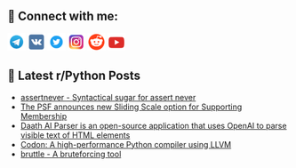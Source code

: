 ## 🔎 Connect with me:
[<img src="https://github.com/bullbesh/bullbesh/blob/main/images/Telegram.png" width="32" height="32" />](https://t.me/bullbesh)
[<img src="https://github.com/bullbesh/bullbesh/blob/main/images/VK.png" width="32" height="32" />](https://vk.com/bullbesh)
[<img src="https://github.com/bullbesh/bullbesh/blob/main/images/Twitter.png" width="32" height="32" />](https://twitter.com/bullbesh1)
[<img src="https://github.com/bullbesh/bullbesh/blob/main/images/Instagram.png" width="32" height="32" />](https://www.instagram.com/bullbesh)
[<img src="https://github.com/bullbesh/bullbesh/blob/main/images/Reddit.png" width="32" height="32" />](https://www.reddit.com/user/bullbesh)
[<img src="https://github.com/bullbesh/bullbesh/blob/main/images/YouTube.png" width="32" height="32" />](https://www.youtube.com/channel/UCtfjRs6uzgq5mfm8S06WTcg)

## 📕 Latest r/Python Posts
<!-- BLOG-POST-LIST:START -->
- [assertnever - Syntactical sugar for assert never](https://www.reddit.com/r/Python/comments/zgcplq/assertnever_syntactical_sugar_for_assert_never/)
- [The PSF announces new Sliding Scale option for Supporting Membership](https://www.reddit.com/r/Python/comments/zgb2ga/the_psf_announces_new_sliding_scale_option_for/)
- [Daath AI Parser is an open-source application that uses OpenAI to parse visible text of HTML elements](https://www.reddit.com/r/Python/comments/zgaz4c/daath_ai_parser_is_an_opensource_application_that/)
- [Codon: A high-performance Python compiler using LLVM](https://www.reddit.com/r/Python/comments/zg85e8/codon_a_highperformance_python_compiler_using_llvm/)
- [bruttle - A bruteforcing tool](https://www.reddit.com/r/Python/comments/zg81wt/bruttle_a_bruteforcing_tool/)
<!-- BLOG-POST-LIST:END -->
